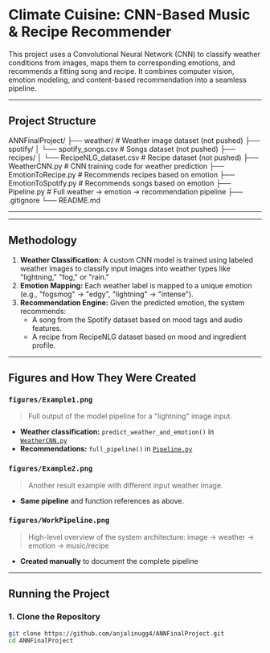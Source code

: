 # Climate Cuisine: CNN-Based Music & Recipe Recommender

This project uses a Convolutional Neural Network (CNN) to classify weather conditions from images, maps them to corresponding emotions, and recommends a fitting song and recipe. It combines computer vision, emotion modeling, and content-based recommendation into a seamless pipeline.

---

## Project Structure

ANNFinalProject/
├── weather/                      # Weather image dataset (not pushed)
├── spotify/
│   └── spotify_songs.csv        # Songs dataset (not pushed)
├── recipes/
│   └── RecipeNLG_dataset.csv    # Recipe dataset (not pushed)
├── WeatherCNN.py                # CNN training code for weather prediction
├── EmotionToRecipe.py           # Recommends recipes based on emotion
├── EmotionToSpotify.py          # Recommends songs based on emotion
├── Pipeline.py                  # Full weather → emotion → recommendation pipeline
├── .gitignore
└── README.md


---


---

## Methodology

1. **Weather Classification:** A custom CNN model is trained using labeled weather images to classify input images into weather types like "lightning," "fog," or "rain."
2. **Emotion Mapping:** Each weather label is mapped to a unique emotion (e.g., "fogsmog" → "edgy", "lightning" → "intense").
3. **Recommendation Engine:** Given the predicted emotion, the system recommends:
   - A song from the Spotify dataset based on mood tags and audio features.
   - A recipe from RecipeNLG dataset based on mood and ingredient profile.

---

## Figures and How They Were Created

### `figures/Example1.png`  
> Full output of the model pipeline for a "lightning" image input.  
- **Weather classification:** `predict_weather_and_emotion()` in [`WeatherCNN.py`](./WeatherCNN.py)  
- **Recommendations:** `full_pipeline()` in [`Pipeline.py`](./Pipeline.py)  

### `figures/Example2.png`  
> Another result example with different input weather image.  
- **Same pipeline** and function references as above.

### `figures/WorkPipeline.png`  
> High-level overview of the system architecture: image → weather → emotion → music/recipe  
- **Created manually** to document the complete pipeline  

---

## Running the Project

### 1. Clone the Repository
```bash
git clone https://github.com/anjalinugg4/ANNFinalProject.git
cd ANNFinalProject
